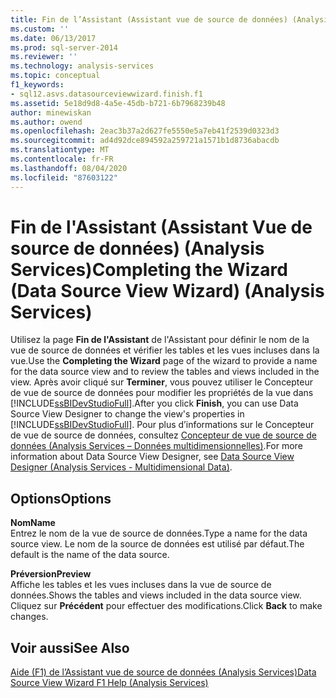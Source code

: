 ```yaml
---
title: Fin de l’Assistant (Assistant vue de source de données) (Analysis Services) | Microsoft Docs
ms.custom: ''
ms.date: 06/13/2017
ms.prod: sql-server-2014
ms.reviewer: ''
ms.technology: analysis-services
ms.topic: conceptual
f1_keywords:
- sql12.asvs.datasourceviewwizard.finish.f1
ms.assetid: 5e18d9d8-4a5e-45db-b721-6b7968239b48
author: minewiskan
ms.author: owend
ms.openlocfilehash: 2eac3b37a2d627fe5550e5a7eb41f2539d0323d3
ms.sourcegitcommit: ad4d92dce894592a259721a1571b1d8736abacdb
ms.translationtype: MT
ms.contentlocale: fr-FR
ms.lasthandoff: 08/04/2020
ms.locfileid: "87603122"
---
```

# <a name="completing-the-wizard-data-source-view-wizard-analysis-services"></a><span data-ttu-id="ac031-102">Fin de l'Assistant (Assistant Vue de source de données) (Analysis Services)</span><span class="sxs-lookup"><span data-stu-id="ac031-102">Completing the Wizard (Data Source View Wizard) (Analysis Services)</span></span>
  <span data-ttu-id="ac031-103">Utilisez la page **Fin de l'Assistant** de l'Assistant pour définir le nom de la vue de source de données et vérifier les tables et les vues incluses dans la vue.</span><span class="sxs-lookup"><span data-stu-id="ac031-103">Use the **Completing the Wizard** page of the wizard to provide a name for the data source view and to review the tables and views included in the view.</span></span> <span data-ttu-id="ac031-104">Après avoir cliqué sur **Terminer**, vous pouvez utiliser le Concepteur de vue de source de données pour modifier les propriétés de la vue dans [!INCLUDE[ssBIDevStudioFull](../includes/ssbidevstudiofull-md.md)].</span><span class="sxs-lookup"><span data-stu-id="ac031-104">After you click **Finish**, you can use Data Source View Designer to change the view's properties in [!INCLUDE[ssBIDevStudioFull](../includes/ssbidevstudiofull-md.md)].</span></span> <span data-ttu-id="ac031-105">Pour plus d’informations sur le Concepteur de vue de source de données, consultez [Concepteur de vue de source de données &#40;Analysis Services – Données multidimensionnelles&#41;](data-source-view-designer-analysis-services-multidimensional-data.md).</span><span class="sxs-lookup"><span data-stu-id="ac031-105">For more information about Data Source View Designer, see [Data Source View Designer &#40;Analysis Services - Multidimensional Data&#41;](data-source-view-designer-analysis-services-multidimensional-data.md).</span></span>  
  
## <a name="options"></a><span data-ttu-id="ac031-106">Options</span><span class="sxs-lookup"><span data-stu-id="ac031-106">Options</span></span>  
 <span data-ttu-id="ac031-107">**Nom**</span><span class="sxs-lookup"><span data-stu-id="ac031-107">**Name**</span></span>  
 <span data-ttu-id="ac031-108">Entrez le nom de la vue de source de données.</span><span class="sxs-lookup"><span data-stu-id="ac031-108">Type a name for the data source view.</span></span> <span data-ttu-id="ac031-109">Le nom de la source de données est utilisé par défaut.</span><span class="sxs-lookup"><span data-stu-id="ac031-109">The default is the name of the data source.</span></span>  
  
 <span data-ttu-id="ac031-110">**Préversion**</span><span class="sxs-lookup"><span data-stu-id="ac031-110">**Preview**</span></span>  
 <span data-ttu-id="ac031-111">Affiche les tables et les vues incluses dans la vue de source de données.</span><span class="sxs-lookup"><span data-stu-id="ac031-111">Shows the tables and views included in the data source view.</span></span> <span data-ttu-id="ac031-112">Cliquez sur **Précédent** pour effectuer des modifications.</span><span class="sxs-lookup"><span data-stu-id="ac031-112">Click **Back** to make changes.</span></span>  
  
## <a name="see-also"></a><span data-ttu-id="ac031-113">Voir aussi</span><span class="sxs-lookup"><span data-stu-id="ac031-113">See Also</span></span>  
 [<span data-ttu-id="ac031-114">Aide (F1) de l’Assistant vue de source de données &#40;Analysis Services&#41;</span><span class="sxs-lookup"><span data-stu-id="ac031-114">Data Source View Wizard F1 Help &#40;Analysis Services&#41;</span></span>](data-source-view-wizard-f1-help-analysis-services.md)  
  
  
